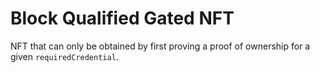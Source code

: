 # Block Qualified Gated NFT

NFT that can only be obtained by first proving a proof of ownership for a given `requiredCredential`.